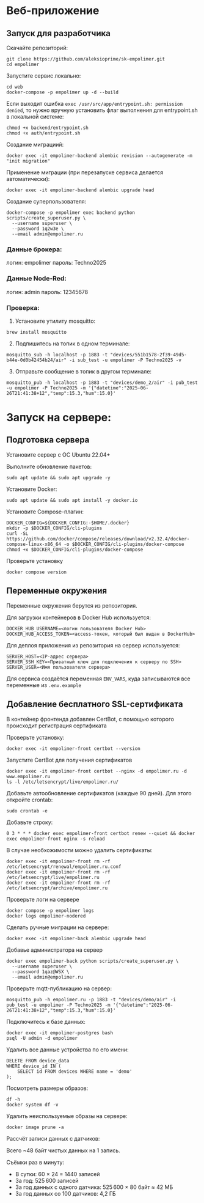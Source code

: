 # Веб-приложение

## Запуск для разработчика

Скачайте репозиторий:
```
git clone https://github.com/aleksioprime/sk-empolimer.git
cd empolimer
```

Запустите сервис локально:
```
cd web
docker-compose -p empolimer up -d --build
```

Если выходит ошибка `exec /usr/src/app/entrypoint.sh: permission denied`, то нужно вручную установить флаг выполнения для entrypoint.sh в локальной системе:
```
chmod +x backend/entrypoint.sh
chmod +x auth/entrypoint.sh
```

Создание миграциий:
```shell
docker exec -it empolimer-backend alembic revision --autogenerate -m "init migration"
```

Применение миграции (при перезапуске сервиса делается автоматически):
```shell
docker exec -it empolimer-backend alembic upgrade head
```

Создание суперпользователя:
```shell
docker-compose -p empolimer exec backend python scripts/create_superuser.py \
  --username superuser \
  --password 1q2w3e \
  --email admin@empolimer.ru
```

### Данные брокера:

логин: empolimer
пароль: Techno2025

### Данные Node-Red:

логин: admin
пароль: 12345678

### Проверка:

1. Установите утилиту mosquitto:

```
brew install mosquitto
```

2. Подпишитесь на топик в одном терминале:

```
mosquitto_sub -h localhost -p 1883 -t "devices/551b1578-2f39-49d5-b44e-0d0b42454b24/air" -i sub_test -u empolimer -P Techno2025 -v
```

3. Отправьте сообщение в топик в другом терминале:
```
mosquitto_pub -h localhost -p 1883 -t "devices/demo_2/air" -i pub_test -u empolimer -P Techno2025 -m '{"datetime":"2025-06-26T21:41:38+12","temp":15.3,"hum":15.0}'
```


# Запуск на сервере:

## Подготовка сервера

Установите сервер с ОС Ubuntu 22.04+

Выполните обновление пакетов:
```
sudo apt update && sudo apt upgrade -y
```

Установите Docker:
```
sudo apt update && sudo apt install -y docker.io
```

Установите Compose-плагин:
```
DOCKER_CONFIG=${DOCKER_CONFIG:-$HOME/.docker}
mkdir -p $DOCKER_CONFIG/cli-plugins
curl -SL https://github.com/docker/compose/releases/download/v2.32.4/docker-compose-linux-x86_64 -o $DOCKER_CONFIG/cli-plugins/docker-compose
chmod +x $DOCKER_CONFIG/cli-plugins/docker-compose
```

Проверьте установку
```
docker compose version
```

## Переменные окружения

Переменные окружения берутся из репозитория.

Для загрузки контейнеров в Docker Hub используется:
```
DOCKER_HUB_USERNAME=<логин пользователя Docker Hub>
DOCKER_HUB_ACCESS_TOKEN=<access-токен, который был выдан в DockerHub>
```

Для деплоя приложения из репозитория на сервер используется:
```
SERVER_HOST=<IP-адрес сервера>
SERVER_SSH_KEY=<Приватный ключ для подключения к серверу по SSH>
SERVER_USER=<Имя пользователя сервера>
```

Для сервиса создаётся переменная `ENV_VARS`, куда записываются все переменные из `.env.example`

## Добавление бесплатного SSL-сертификата

В контейнер фронтенда добавлен CertBot, с помощью которого происходит регистрация сертификата

Проверьте установку:
```
docker exec -it empolimer-front certbot --version
```

Запустите CertBot для получения сертификатов
```
docker exec -it empolimer-front certbot --nginx -d empolimer.ru -d www.empolimer.ru
ls -l /etc/letsencrypt/live/empolimer.ru/
```

Добавьте автообновление сертификатов (каждые 90 дней). Для этого откройте crontab:
```
sudo crontab -e
```

Добавьте строку:
```
0 3 * * * docker exec empolimer-front certbot renew --quiet && docker exec empolimer-front nginx -s reload
```

В случае необхожимости можно удалить сертификаты:
```
docker exec -it empolimer-front rm -rf /etc/letsencrypt/renewal/empolimer.ru.conf
docker exec -it empolimer-front rm -rf /etc/letsencrypt/live/empolimer.ru
docker exec -it empolimer-front rm -rf /etc/letsencrypt/archive/empolimer.ru
```

Проверьте логи на сервере

```
docker compose -p empolimer logs
docker logs empolimer-nodered
```

Сделать ручные миграции на сервере:

```
docker exec -it empolimer-back alembic upgrade head
```

Добавье администратора на сервер

```
docker exec empolimer-back python scripts/create_superuser.py \
  --username superuser \
  --password 1qaz@WSX \
  --email admin@empolimer.ru
```

Проверьте mqtt-публикацию на сервер:

```
mosquitto_pub -h empolimer.ru -p 1883 -t "devices/demo/air" -i pub_test -u empolimer -P Techno2025 -m '{"datetime":"2025-06-26T21:41:38+12","temp":15.3,"hum":15.0}'
```

Подключитесь к базе данных:

```
docker exec -it empolimer-postgres bash
psql -U admin -d empolimer
```

Удалить все данные устройства по его имени:

```
DELETE FROM device_data
WHERE device_id IN (
    SELECT id FROM devices WHERE name = 'demo'
);
```

Посмотреть размеры образов:

```
df -h
docker system df -v
```

Удалить неиспользуемые образы на сервере:

```
docker image prune -a
```

Рассчёт записи данных с датчиков:

Всего ~48 байт чистых данных на 1 запись.

Съёмки раз в минуту:

- В сутки: 60 × 24 = 1440 записей
- За год: 525 600 записей
- За год данных с одного датчика: 525 600 × 80 байт ≈ 42 МБ
- За год данных со 100 датчиков: 4,2 ГБ